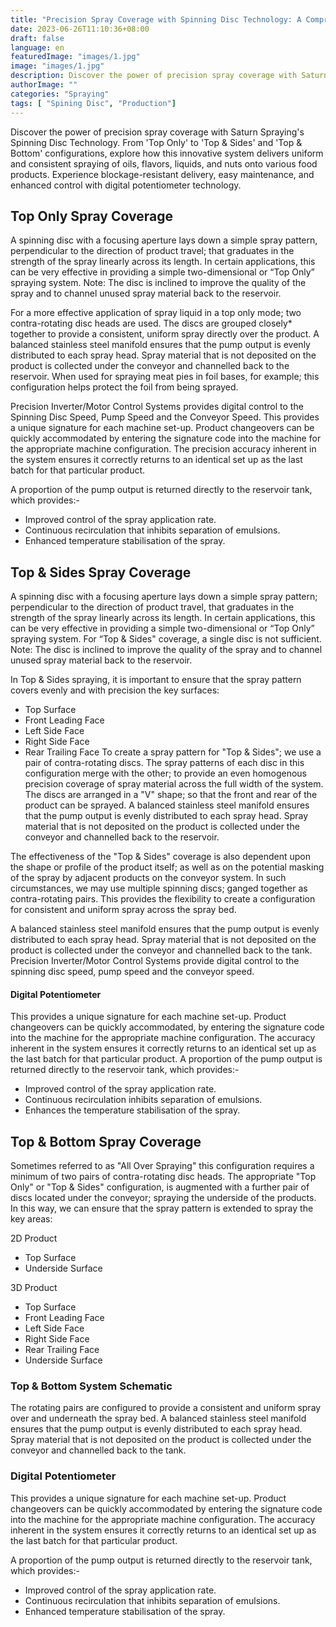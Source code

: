```yaml
---
title: "Precision Spray Coverage with Spinning Disc Technology: A Comprehensive Guide by Saturn Spraying"
date: 2023-06-26T11:10:36+08:00
draft: false
language: en
featuredImage: "images/1.jpg"
image: "images/1.jpg"
description: Discover the power of precision spray coverage with Saturn Spraying's Spinning Disc Technology. From 'Top Only' to 'Top & Sides' and 'Top & Bottom' configurations, explore how this innovative system delivers uniform and consistent spraying of oils, flavors, liquids, and nuts onto various food products. Experience blockage-resistant delivery, easy maintenance, and enhanced control with digital potentiometer technology.
authorImage: ""
categories: "Spraying"
tags: [ "Spining Disc", "Production"]
---
```


Discover the power of precision spray coverage with Saturn Spraying's Spinning Disc Technology. From 'Top Only' to 'Top & Sides' and 'Top & Bottom' configurations, explore how this innovative system delivers uniform and consistent spraying of oils, flavors, liquids, and nuts onto various food products. Experience blockage-resistant delivery, easy maintenance, and enhanced control with digital potentiometer technology.

## Top Only Spray Coverage

A spinning disc with a focusing aperture lays down a simple spray pattern, perpendicular to the direction of product travel; that graduates in the strength of the spray linearly across its length. In certain applications, this can be very effective in providing a simple two-dimensional or “Top Only” spraying system. Note: The disc is inclined to improve the quality of the spray and to channel unused spray material back to the reservoir.

For a more effective application of spray liquid in a top only mode; two contra-rotating disc heads are used. The discs are grouped closely* together to provide a consistent, uniform spray directly over the product. A balanced stainless steel manifold ensures that the pump output is evenly distributed to each spray head. Spray material that is not deposited on the product is collected under the conveyor and channelled back to the reservoir. When used for spraying meat pies in foil bases, for example; this configuration helps protect the foil from being sprayed.


Precision Inverter/Motor Control Systems provides digital control to the Spinning Disc Speed, Pump Speed and the Conveyor Speed. This provides a unique signature for each machine set-up. Product changeovers can be quickly accommodated by entering the signature code into the machine for the appropriate machine configuration. The precision accuracy inherent in the system ensures it correctly returns to an identical set up as the last batch for that particular product.

A proportion of the pump output is returned directly to the reservoir tank, which provides:-
- Improved control of the spray application rate.
- Continuous recirculation that inhibits separation of emulsions.
- Enhanced temperature stabilisation of the spray.

## Top & Sides Spray Coverage
A spinning disc with a focusing aperture lays down a simple spray pattern; perpendicular to the direction of product travel, that graduates in the strength of the spray linearly across its length. In certain applications, this can be very effective in providing a simple two-dimensional or “Top Only” spraying system. For “Top & Sides" coverage, a single disc is not sufficient. Note: The disc is inclined to improve the quality of the spray and to channel unused spray material back to the reservoir.

In Top & Sides spraying, it is important to ensure that the spray pattern covers evenly and with precision the key surfaces:
- Top Surface
- Front Leading Face
- Left Side Face
- Right Side Face
- Rear Trailing Face
To create a spray pattern for "Top & Sides"; we use a pair of contra-rotating discs. The spray patterns of each disc in this configuration merge with the other; to provide an even homogenous precision coverage of spray material across the full width of the system. The discs are arranged in a "V" shape; so that the front and rear of the product can be sprayed. A balanced stainless steel manifold ensures that the pump output is evenly distributed to each spray head. Spray material that is not deposited on the product is collected under the conveyor and channelled back to the reservoir.

The effectiveness of the "Top & Sides" coverage is also dependent upon the shape or profile of the product itself; as well as on the potential masking of the spray by adjacent products on the conveyor system. In such circumstances, we may use multiple spinning discs; ganged together as contra-rotating pairs. This provides the flexibility to create a configuration for consistent and uniform spray across the spray bed.

A balanced stainless steel manifold ensures that the pump output is evenly distributed to each spray head. Spray material that is not deposited on the product is collected under the conveyor and channelled back to the tank. Precision Inverter/Motor Control Systems provide digital control to the spinning disc speed, pump speed and the conveyor speed.

#### Digital Potentiometer

This provides a unique signature for each machine set-up. Product changeovers can be quickly accommodated, by entering the signature code into the machine for the appropriate machine configuration. The accuracy inherent in the system ensures it correctly returns to an identical set up as the last batch for that particular product.
A proportion of the pump output is returned directly to the reservoir tank, which provides:-
- Improved control of the spray application rate.
- Continuous recirculation inhibits separation of emulsions.
- Enhances the temperature stabilisation of the spray.

## Top & Bottom Spray Coverage
Sometimes referred to as "All Over Spraying" this configuration requires a minimum of two pairs of contra-rotating disc heads. The appropriate "Top Only" or "Top & Sides" configuration, is augmented with a further pair of discs located under the conveyor; spraying the underside of the products. In this way, we can ensure that the spray pattern is extended to spray the key areas:

2D Product
- Top Surface
- Underside Surface

3D Product
- Top Surface
- Front Leading Face
- Left Side Face
- Right Side Face
- Rear Trailing Face
- Underside Surface

### Top & Bottom System Schematic

The rotating pairs are configured to provide a consistent and uniform spray over and underneath the spray bed. A balanced stainless steel manifold ensures that the pump output is evenly distributed to each spray head. Spray material that is not deposited on the product is collected under the conveyor and channelled back to the tank.

### Digital Potentiometer
This provides a unique signature for each machine set-up. Product changeovers can be quickly accommodated by entering the signature code into the machine for the appropriate machine configuration. The accuracy inherent in the system ensures it correctly returns to an identical set up as the last batch for that particular product.

A proportion of the pump output is returned directly to the reservoir tank, which provides:-
- Improved control of the spray application rate.
- Continuous recirculation that inhibits separation of emulsions.
- Enhanced temperature stabilisation of the spray.